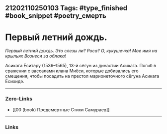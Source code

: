 21202110250103
Tags: #type_finished #book_snippet #poetry_смерть
---
# Первый летний дождь.

*Первый летний дождь.
Это слезы ли? Роса?
О, кукушечка!
Мое имя на крыльях
Вознеси за облака!*

Асикага Ёситэру (1536–1565), 13-й сёгун из династии Асикага. Погиб в сражении с вассалами клана Миёси, которые добивались его смещения, чтобы посадить на престол марионеточного сёгуна Асикага Ёсихидэ. 

---
### Zero-Links
- [[00 (book) Предсмертные Стихи Самураев]]
---
### Links
